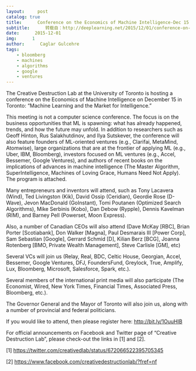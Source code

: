 ```yaml
---
layout:     post
catalog: true
title:      Conference on the Economics of Machine Intelligence-Dec 15
subtitle:      转载自：http://deeplearning.net/2015/12/01/conference-on-the-economics-of-machine-intelligence-dec-15/
date:      2015-12-01
img:      1
author:      Caglar Gulcehre
tags:
    - bloomberg
    - machines
    - algorithms
    - google
    - ventures
---
```


The Creative Destruction Lab at the University of Toronto is hosting a conference on the Economics of Machine Intelligence on December 15 in Toronto: “Machine Learning and the Market for Intelligence.”

This meeting is not a computer science conference. The focus is on the business opportunities that ML is spawning: what has already happened, trends, and how the future may unfold. In addition to researchers such as Geoff Hinton, Rus Salakhutdinov, and Ilya Sutskever, the conference will also feature founders of ML-oriented ventures (e.g., Clarifai, MetaMind, Atomwise), large organizations that are at the frontier of applying ML (e.g., Uber, IBM, Bloomberg), investors focused on ML ventures (e.g., Accel, Bessemer, Google Ventures), and authors of recent books on the implications of advances in machine intelligence (The Master Algorithm, SuperIntelligence, Machines of Loving Grace, Humans Need Not Apply).  The program is attached.

Many entrepreneurs and inventors will attend, such as Tony Lacavera (Wind), Ted Livingston (Kik), David Ossip (Ceridian), Geordie Rose (D-Wave), Jevon MacDonald (GoInstant), Tomi Poutanen (Optimized Search Algorithms), Mike Serbinis (Kobo), Dan Debow (Rypple), Dennis Kavelman (RIM), and Barney Pell (Powerset, Moon Express).

Also, a number of Canadian CEOs will also attend (Dave McKay [RBC], Brian Porter [Scotiabank], Don Walker [Magna], Paul Desmarais III [Power Corp], Sam Sebastian [Google], Gerrard Schmid [D], Kilian Berz [BCG], Joanna Rotenberg [BMO, Private Wealth Management], Steve Carlisle [GM], etc)

Several VCs will join us (Relay, Real, BDC, Celtic House, Georgian, Accel, Bessemer, Google Ventures, DFJ, FoundersFund, Greylock, True, Amplify, Lux, Bloomberg, Microsoft, Salesforce, Spark, etc.).

Several members of the international print media will also participate (The Economist, Wired, New York Times, Financial Times, Associated Press, Bloomberg, etc.).

The Governor General and the Mayor of Toronto will also join us, along with a number of provincial and federal politicians.

If you would like to attend, then please register here: http://bit.ly/1OuuHIB

For official announcements on Facebook and Twitter page of “Creative Destruction Lab”, please check-out the links in [1] and [2].

[1] https://twitter.com/creativedlab/status/672066522395705345

[2] https://www.facebook.com/creativedestructionlab/?fref=nf
